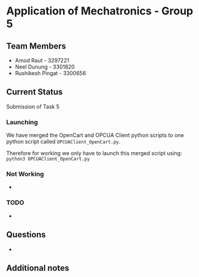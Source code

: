 # Application of Mechatronics - Group 5


## Team Members

- Amod Raut - 3297221
- Neel Dunung - 3301820
- Rushikesh Pingat - 3300656


## Current Status

Submission of Task 5

### Launching

We have merged the OpenCart and OPCUA Client python scripts to one python script called `OPCUAClient_OpenCart.py`.

Therefore for working we only have to launch this merged script using: `python3 OPCUAClient_OpenCart.py`


### Not Working

- 

### TODO

- 

## Questions

- 


## Additional notes

